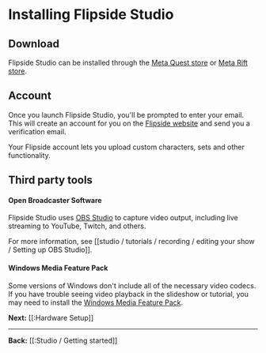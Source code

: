 # Installing Flipside Studio

## Download

Flipside Studio can be installed through the [Meta Quest store](https://ocul.us/3VjQ3NM) or [Meta Rift store](https://ocul.us/3AAw5Xm).

## Account

Once you launch Flipside Studio, you'll be prompted to enter your email. This will create an account for you on the [Flipside website](https://www.flipsidexr.com/) and send you a verification email.

Your Flipside account lets you upload custom characters, sets and other functionality.

## Third party tools

#### Open Broadcaster Software

Flipside Studio uses [OBS Studio](https://obsproject.com/download) to capture video output, including live streaming to YouTube, Twitch, and others.

For more information, see [[studio / tutorials / recording / editing your show / Setting up OBS Studio]].

#### Windows Media Feature Pack

Some versions of Windows don't include all of the necessary video codecs. If you have trouble seeing video playback in the slideshow or tutorial, you may need to install the [Windows Media Feature Pack](https://www.microsoft.com/en-us/software-download/mediafeaturepack).



**Next:** [[:Hardware Setup]]

---

**Back:** [[:Studio / Getting started]]
